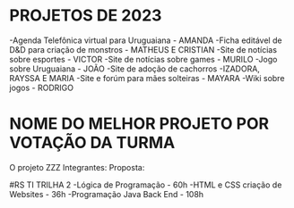 # PROJETOS DE 2023

-Agenda Telefônica virtual para Uruguaiana - AMANDA
-Ficha editável de D&D para criação de monstros - MATHEUS E CRISTIAN
-Site de notícias sobre esportes - VICTOR
-Site de notícias sobre games - MURILO
-Jogo sobre Uruguaiana - JOÃO
-Site de adoção de cachorros -IZADORA, RAYSSA E MARIA
-Site e forúm para mães solteiras - MAYARA
-Wiki sobre jogos - RODRIGO


# NOME DO MELHOR PROJETO POR VOTAÇÃO DA TURMA
O projeto ZZZ 
Integrantes: 
Proposta:


#RS TI TRILHA 2
-Lógica de Programação - 60h
-HTML e CSS criação de Websites - 36h
-Programação Java Back End - 108h
